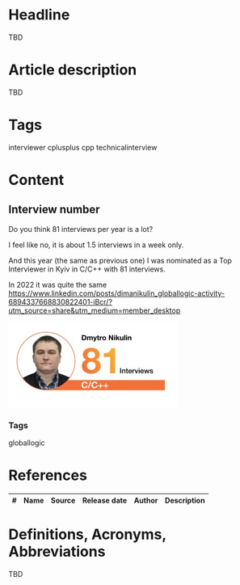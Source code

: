 # Headline
TBD

# Article description
TBD 

# Tags
interviewer cplusplus cpp technicalinterview

# Content
## Interview number

Do you think 81 interviews per year is a lot?

I feel like no, it is about 1.5 interviews in a week only.

And this year (the same as previous one) I was nominated as a Top Interviewer in Kyiv in C/C++ with 81 interviews.

In 2022 it was quite the same
https://www.linkedin.com/posts/dimanikulin_globallogic-activity-6894337668830822401-iBcr/?utm_source=share&utm_medium=member_desktop

<img src="./Images/NumberOfInterviews.jpg" alt="Number Of Interviews" />

### Tags
globallogic 

# References
| # | Name                 | Source                | Release date           |  Author                 | Description   |
| - | ---------------------|---------------------- |----------------------- | ----------------------- |:-------------:|


# Definitions, Acronyms, Abbreviations
TBD
